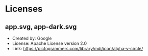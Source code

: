 # Licenses

## app.svg, app-dark.svg

* Created by: Google
* License: Apache License version 2.0
* Link: https://pictogrammers.com/library/mdi/icon/alpha-v-circle/
